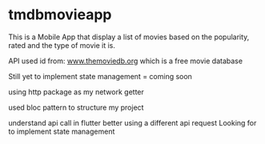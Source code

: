 # tmdbmovieapp

This is a Mobile App that display a list of movies based on the popularity, rated and the type of movie it is. 

API used id from: www.themoviedb.org which is a free movie database

Still yet to implement state management =  coming soon

using http package as my network getter

used bloc pattern to structure my project

understand api call in flutter better using a different api request
 Looking for to implement state management 
